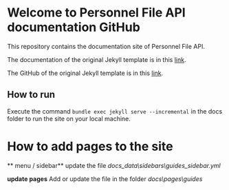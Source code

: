 # Welcome to Personnel File API documentation GitHub

This repository contains the documentation site of Personnel File  API.

The documentation of the original Jekyll template is in this [link](https://idratherbewriting.com/documentation-theme-jekyll/index.html).

The GitHub of the original Jekyll template is in this [link](https://github.com/tomjoht/documentation-theme-jekyll).

## How to run

Execute the command ```bundle exec jekyll serve --incremental``` in the docs folder to run the site on your local machine.

# How to add  pages to the site

** menu / sidebar**
update the file *docs\_data\sidebars\guides_sidebar.yml* 

**update pages**
Add or update the file in the folder *docs\pages\guides*

